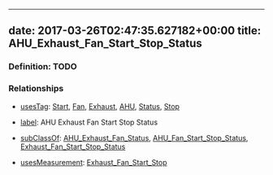 
---
date: 2017-03-26T02:47:35.627182+00:00
title: AHU_Exhaust_Fan_Start_Stop_Status
---
### Definition: TODO

### Relationships

* [usesTag](https://brickschema.org/schema/1.0/BrickFrame#usesTag): [Start](https://brickschema.org/schema/1.0/BrickTag#Start), [Fan](https://brickschema.org/schema/1.0/BrickTag#Fan), [Exhaust](https://brickschema.org/schema/1.0/BrickTag#Exhaust), [AHU](https://brickschema.org/schema/1.0/BrickTag#AHU), [Status](https://brickschema.org/schema/1.0/BrickTag#Status), [Stop](https://brickschema.org/schema/1.0/BrickTag#Stop)

* [label](http://www.w3.org/2000/01/rdf-schema#label): AHU Exhaust Fan Start Stop Status

* [subClassOf](http://www.w3.org/2000/01/rdf-schema#subClassOf): [AHU_Exhaust_Fan_Status](https://brickschema.org/schema/1.0/Brick#AHU_Exhaust_Fan_Status), [AHU_Fan_Start_Stop_Status](https://brickschema.org/schema/1.0/Brick#AHU_Fan_Start_Stop_Status), [Exhaust_Fan_Start_Stop_Status](https://brickschema.org/schema/1.0/Brick#Exhaust_Fan_Start_Stop_Status)

* [usesMeasurement](https://brickschema.org/schema/1.0/BrickFrame#usesMeasurement): [Exhaust_Fan_Start_Stop](https://brickschema.org/schema/1.0/Brick#Exhaust_Fan_Start_Stop)
